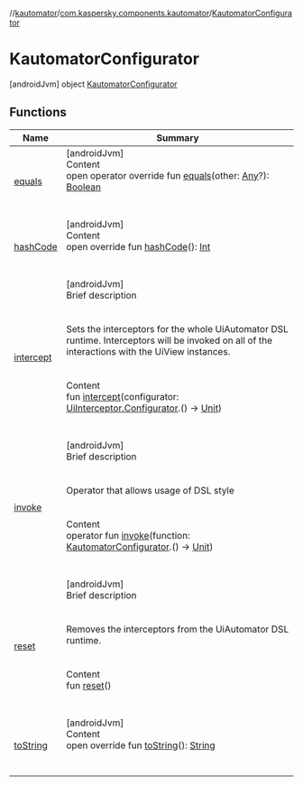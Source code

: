 //[kautomator](../../index.md)/[com.kaspersky.components.kautomator](../index.md)/[KautomatorConfigurator](index.md)



# KautomatorConfigurator  
 [androidJvm] object [KautomatorConfigurator](index.md)   


## Functions  
  
|  Name|  Summary| 
|---|---|
| [equals](https://kotlinlang.org/api/latest/jvm/stdlib/kotlin/-any/equals.html)| [androidJvm]  <br>Content  <br>open operator override fun [equals](https://kotlinlang.org/api/latest/jvm/stdlib/kotlin/-any/equals.html)(other: [Any](https://kotlinlang.org/api/latest/jvm/stdlib/kotlin/-any/index.html)?): [Boolean](https://kotlinlang.org/api/latest/jvm/stdlib/kotlin/-boolean/index.html)  <br><br><br>
| [hashCode](https://kotlinlang.org/api/latest/jvm/stdlib/kotlin/-any/hash-code.html)| [androidJvm]  <br>Content  <br>open override fun [hashCode](https://kotlinlang.org/api/latest/jvm/stdlib/kotlin/-any/hash-code.html)(): [Int](https://kotlinlang.org/api/latest/jvm/stdlib/kotlin/-int/index.html)  <br><br><br>
| [intercept](intercept.md)| [androidJvm]  <br>Brief description  <br><br><br>Sets the interceptors for the whole UiAutomator DSL runtime. Interceptors will be invoked on all of the interactions with the UiView instances.<br><br>  <br>Content  <br>fun [intercept](intercept.md)(configurator: [UiInterceptor.Configurator](../../com.kaspersky.components.kautomator.intercept.base/-ui-interceptor/-configurator/index.md).() -> [Unit](https://kotlinlang.org/api/latest/jvm/stdlib/kotlin/-unit/index.html))  <br><br><br>
| [invoke](invoke.md)| [androidJvm]  <br>Brief description  <br><br><br>Operator that allows usage of DSL style<br><br>  <br>Content  <br>operator fun [invoke](invoke.md)(function: [KautomatorConfigurator](index.md).() -> [Unit](https://kotlinlang.org/api/latest/jvm/stdlib/kotlin/-unit/index.html))  <br><br><br>
| [reset](reset.md)| [androidJvm]  <br>Brief description  <br><br><br>Removes the interceptors from the UiAutomator DSL runtime.<br><br>  <br>Content  <br>fun [reset](reset.md)()  <br><br><br>
| [toString](https://kotlinlang.org/api/latest/jvm/stdlib/kotlin/-any/to-string.html)| [androidJvm]  <br>Content  <br>open override fun [toString](https://kotlinlang.org/api/latest/jvm/stdlib/kotlin/-any/to-string.html)(): [String](https://kotlinlang.org/api/latest/jvm/stdlib/kotlin/-string/index.html)  <br><br><br>

